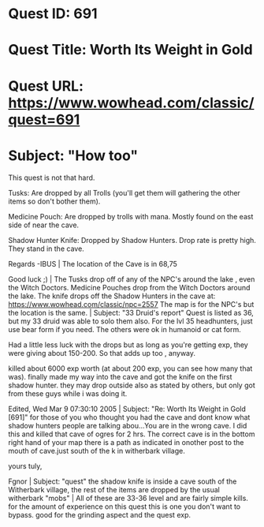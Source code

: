 # Quest ID: 691
# Quest Title: Worth Its Weight in Gold
# Quest URL: https://www.wowhead.com/classic/quest=691
# Subject: "How too"
This quest is not that hard.

Tusks: Are dropped by all Trolls (you'll get them will gathering the other items so don't bother them).

Medicine Pouch: Are dropped by trolls with mana. Mostly found on the east side of near the cave.

Shadow Hunter Knife: Dropped by Shadow Hunters. Drop rate is pretty high. They stand in the cave.

Regards
-IBUS | The location of the Cave is in 68,75

Good luck ;) | The Tusks drop off of any of the NPC's around the lake , even the Witch Doctors.
Medicine Pouches drop from the Witch Doctors around the lake.
The knife drops off the Shadow Hunters in the cave at: https://www.wowhead.com/classic/npc=2557
The map is for the NPC's but the location is the same. | Subject: "33 Druid's report"
Quest is listed as 36, but my 33 druid was able to solo them also. For the lvl 35 headhunters, just use bear form if you need. The others were ok in humanoid or cat form.

Had a little less luck with the drops but as long as you're getting exp, they were giving about 150-200. So that adds up too , anyway.

killed about 6000 exp worth (at about 200 exp, you can see how many that was). finally made my way into the cave and got the knife on the first shadow hunter. they may drop outside also as stated by others, but only got from these guys while i was doing it.

Edited, Wed Mar 9 07:30:10 2005 | Subject: "Re: Worth Its Weight in Gold [691]"
for those of you who thought you had the cave and dont know what shadow hunters people are talking abou...You are in the wrong cave. I did this and killed that cave of ogres for 2 hrs. The correct cave is in the bottom right hand of your map there is a path as indicated in onother post to the mouth of cave.just south of the k in witherbark village.

yours tuly,

Fgnor | Subject: "quest"
the shadow knife is inside a cave south of the Witherbark village, the rest of the items are dropped by the usual witherbark "mobs" | All of these are 33-36 level and are fairly simple kills. for the amount of experience on this quest this is one you don't want to bypass. good for the grinding aspect and the quest exp.